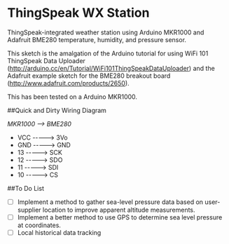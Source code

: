 # ThingSpeak WX Station
ThingSpeak-integrated weather station using Arduino MKR1000 and Adafruit BME280 temperature, humidity, and pressure sensor.

This sketch is the amalgation of the Arduino tutorial for using WiFi 101 ThingSpeak Data Uploader (http://arduino.cc/en/Tutorial/WiFi101ThingSpeakDataUploader) and the Adafruit example sketch for the BME280 breakout board (http://www.adafruit.com/products/2650). 

This has been tested on a Arduino MKR1000.

##Quick and Dirty Wiring Diagram 

  *MKR1000 \-\-\> BME280*
- VCC \-\-\-\-\-\> 3Vo
- GND \-\-\-\-\-\> GND
- 13  \-\-\-\-\-\> SCK
- 12 \-\-\-\-\-\> SDO
- 11 \-\-\-\-\-\> SDI
- 10 \-\-\-\-\-\> CS

##To Do List
- [ ] Implement a method to gather sea-level pressure data based on user-supplier location to improve apparent altitude measurements.
- [ ] Implement a better method to use GPS to determine sea level pressure at coordinates.
- [ ] Local historical data tracking
